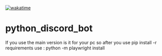 <a href="https://wakatime.com/badge/user/67518fb9-8ccc-4ab1-a401-19253b538c3d/project/6752eeb1-db1a-4b45-b2a1-76f9b02cd4b0"><img src="https://wakatime.com/badge/user/67518fb9-8ccc-4ab1-a401-19253b538c3d/project/6752eeb1-db1a-4b45-b2a1-76f9b02cd4b0.svg" alt="wakatime"></a>

# python_discord_bot

If you use the main version is it for your pc so after you use pip install -r requirements use : 
python -m playwright install